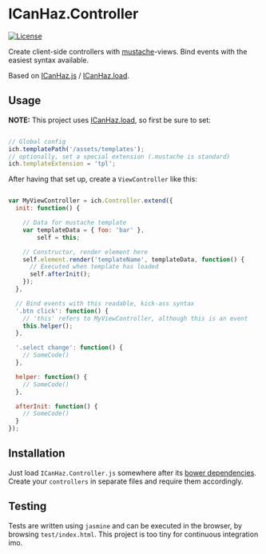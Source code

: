 ICanHaz.Controller
==================

[![License](http://img.shields.io/:license-mit-blue.svg)](http://tonekk.mit-license.org)

Create client-side controllers with [mustache](http://mustache.github.io/)-views.
Bind events with the easiest syntax available.

Based on [ICanHaz.js](http://icanhazjs.com/) / [ICanHaz.load](https://github.com/tonekk/ICanHaz.load).

## Usage

**NOTE:** This project uses [ICanHaz.load](https://github.com/tonekk/ICanHaz.load), so first be sure to set:

```javascript

// Global config
ich.templatePath('/assets/templates');
// optionally, set a special extension (.mustache is standard)
ich.templateExtension = 'tpl';

```

After having that set up, create a `ViewController` like this:

```javascript

var MyViewController = ich.Controller.extend({
  init: function() {

    // Data for mustache template
    var templateData = { foo: 'bar' },
        self = this;

    // Constructor, render element here
    self.element.render('templateName', templateData, function() {
      // Executed when template has loaded
      self.afterInit();
    });
  },

  // Bind events with this readable, kick-ass syntax
  '.btn click': function() {
    // 'this' refers to MyViewController, although this is an event
    this.helper();
  },

  '.select change': function() {
    // SomeCode()
  },

  helper: function() {
    // SomeCode()
  },

  afterInit: function() {
    // SomeCode()
  }
});

```

## Installation

Just load `ICanHaz.Controller.js` somewhere after its [bower dependencies](https://github.com/tonekk/ICanHaz.Controller/blob/master/bower.json).
Create your `controllers` in separate files and require them accordingly.

## Testing

Tests are written using `jasmine` and can be executed in the browser, by browsing `test/index.html`.
This project is too tiny for continuous integration imo.

